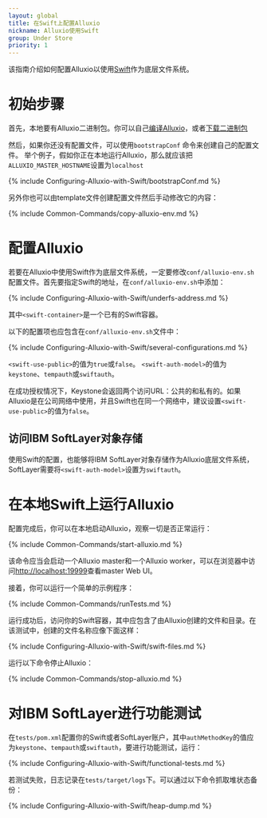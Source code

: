 ```yaml
---
layout: global
title: 在Swift上配置Alluxio
nickname: Alluxio使用Swift
group: Under Store
priority: 1
---
```


该指南介绍如何配置Alluxio以使用[Swift](http://docs.openstack.org/developer/swift/)作为底层文件系统。

# 初始步骤

首先，本地要有Alluxio二进制包。你可以自己[编译Alluxio](Building-Alluxio-Master-Branch.html)，或者[下载二进制包](Running-Alluxio-Locally.html)

然后，如果你还没有配置文件，可以使用`bootstrapConf` 命令来创建自己的配置文件。
举个例子，假如你正在本地运行Alluxio，那么就应该把`ALLUXIO_MASTER_HOSTNAME`设置为`localhost`
              
{% include Configuring-Alluxio-with-Swift/bootstrapConf.md %}
              
另外你也可以由template文件创建配置文件然后手动修改它的内容：

{% include Common-Commands/copy-alluxio-env.md %}

# 配置Alluxio

若要在Alluxio中使用Swift作为底层文件系统，一定要修改`conf/alluxio-env.sh`配置文件。首先要指定Swift的地址，在`conf/alluxio-env.sh`中添加：

{% include Configuring-Alluxio-with-Swift/underfs-address.md %}

其中`<swift-container>`是一个已有的Swift容器。

以下的配置项也应包含在`conf/alluxio-env.sh`文件中：

{% include Configuring-Alluxio-with-Swift/several-configurations.md %}
  	
`<swift-use-public>`的值为`true`或`false`。
`<swift-auth-model>`的值为`keystone`、`tempauth`或`swiftauth`。

在成功授权情况下，Keystone会返回两个访问URL：公共的和私有的。如果Alluxio是在公司网络中使用，并且Swift也在同一个网络中，建议设置`<swift-use-public>`的值为`false`。


## 访问IBM SoftLayer对象存储

使用Swift的配置，也能够将IBM SoftLayer对象存储作为Alluxio底层文件系统，SoftLayer需要将`<swift-auth-model>`设置为`swiftauth`。
 
# 在本地Swift上运行Alluxio

配置完成后，你可以在本地启动Alluxio，观察一切是否正常运行：

{% include Common-Commands/start-alluxio.md %}

该命令应当会启动一个Alluxio master和一个Alluxio worker，可以在浏览器中访问[http://localhost:19999](http://localhost:19999)查看master Web UI。

接着，你可以运行一个简单的示例程序：

{% include Common-Commands/runTests.md %}

运行成功后，访问你的Swift容器，其中应包含了由Alluxio创建的文件和目录。在该测试中，创建的文件名称应像下面这样：

{% include Configuring-Alluxio-with-Swift/swift-files.md %}

运行以下命令停止Alluxio：

{% include Common-Commands/stop-alluxio.md %}

# 对IBM SoftLayer进行功能测试

在`tests/pom.xml`配置你的Swift或者SoftLayer账户，其中`authMethodKey`的值应为`keystone`、`tempauth`或`swiftauth`，要进行功能测试，运行：

{% include Configuring-Alluxio-with-Swift/functional-tests.md %}

若测试失败，日志记录在`tests/target/logs`下。可以通过以下命令抓取堆状态备份：

{% include Configuring-Alluxio-with-Swift/heap-dump.md %}
